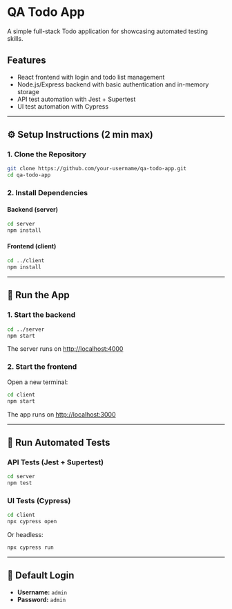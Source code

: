 # QA Todo App

A simple full-stack Todo application for showcasing automated testing skills.

## Features

- React frontend with login and todo list management
- Node.js/Express backend with basic authentication and in-memory storage
- API test automation with Jest + Supertest
- UI test automation with Cypress

---

## ⚙️ Setup Instructions (2 min max)

### 1. Clone the Repository

```bash
git clone https://github.com/your-username/qa-todo-app.git
cd qa-todo-app
```

### 2. Install Dependencies

#### Backend (server)
```bash
cd server
npm install
```

#### Frontend (client)
```bash
cd ../client
npm install
```

---

## 🚀 Run the App

### 1. Start the backend

```bash
cd ../server
npm start
```

The server runs on [http://localhost:4000](http://localhost:4000)

### 2. Start the frontend

Open a new terminal:

```bash
cd client
npm start
```

The app runs on [http://localhost:3000](http://localhost:3000)

---

## 🧪 Run Automated Tests

### API Tests (Jest + Supertest)

```bash
cd server
npm test
```

### UI Tests (Cypress)

```bash
cd client
npx cypress open
```

Or headless:

```bash
npx cypress run
```

---

## 👤 Default Login

- **Username:** `admin`
- **Password:** `admin`